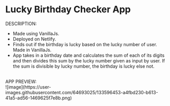 # Lucky Birthday Checker App


DESCRIPTION:
- Made using VanillaJs.
- Deployed on Netlify.
- Finds out if the birthday is lucky based on the lucky number of user. Made in VanillaJs.
- App takes in a birthday date and calculates the sum of each of its digits and then divides this sum by the lucky number given as input by user. If the sum is divisible by lucky number, the birthday is lucky else not.


<br>
APP PREVIEW:
<br>
![image](https://user-images.githubusercontent.com/64693025/133596453-a4fbd230-b613-41a5-ad56-1469625f7e8b.png)


